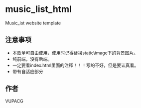 # music_list_html
Music_ist website template
## 注意事项
- 本歌单可自由使用，使用时记得替换static\image下的背景图片。
- 纯前端，没有后端。
- 一定要看index.html里面的注释！！！写的不好，但是要认真看。
- 带有自适应部分
## 作者
VUPACG
